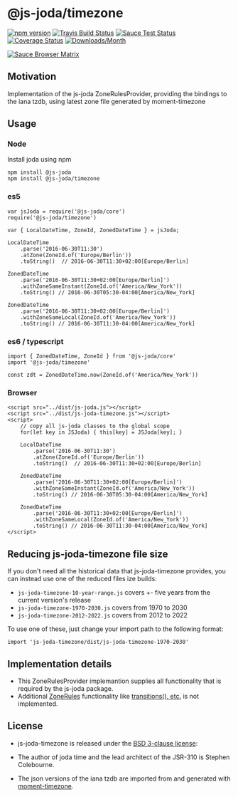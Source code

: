 # @js-joda/timezone

[![npm version](https://badge.fury.io/js/%40js-joda%2Ftimezone.svg)](https://badge.fury.io/js/%40js-joda%2Ftimezone)
[![Travis Build Status](https://travis-ci.org/js-joda/js-joda.svg)](https://travis-ci.org/js-joda/js-joda)
[![Sauce Test Status](https://saucelabs.com/buildstatus/js-joda)](https://saucelabs.com/u/js-joda)
[![Coverage Status](https://coveralls.io/repos/js-joda/js-joda/badge.svg?branch=master&service=github)](https://coveralls.io/github/js-joda/js-joda?branch=master)
[![Downloads/Month](https://img.shields.io/npm/dm/%40js-joda%2Ftimezone.svg)](https://img.shields.io/npm/dm/%40js-joda%2Ftimezone.svg)

[![Sauce Browser Matrix](https://saucelabs.com/browser-matrix/js-joda.svg?branch=master)](https://saucelabs.com/u/js-joda)

## Motivation

Implementation of the js-joda ZoneRulesProvider, providing the 
bindings to the iana tzdb, using latest zone file generated by moment-timezone

## Usage

### Node

Install joda using npm

    npm install @js-joda
    npm install @js-joda/timezone

### es5

    var jsJoda = require('@js-joda/core')
    require('@js-joda/timezone')
    
    var { LocalDateTime, ZoneId, ZonedDateTime } = jsJoda;
         
    LocalDateTime
        .parse('2016-06-30T11:30')
        .atZone(ZoneId.of('Europe/Berlin'))
        .toString()  // 2016-06-30T11:30+02:00[Europe/Berlin]
         
    ZonedDateTime
        .parse('2016-06-30T11:30+02:00[Europe/Berlin]') 
        .withZoneSameInstant(ZoneId.of('America/New_York'))
        .toString() // 2016-06-30T05:30-04:00[America/New_York]

    ZonedDateTime
        .parse('2016-06-30T11:30+02:00[Europe/Berlin]')
        .withZoneSameLocal(ZoneId.of('America/New_York'))
        .toString() // 2016-06-30T11:30-04:00[America/New_York]

### es6 / typescript

    import { ZonedDateTime, ZoneId } from '@js-joda/core'
    import '@js-joda/timezone'
    
    const zdt = ZonedDateTime.now(ZoneId.of('America/New_York'))

### Browser

    <script src="../dist/js-joda.js"></script>
    <script src="../dist/js-joda-timezone.js"></script>
    <script>
        // copy all js-joda classes to the global scope
        for(let key in JSJoda) { this[key] = JSJoda[key]; }
            
        LocalDateTime
            .parse('2016-06-30T11:30')
            .atZone(ZoneId.of('Europe/Berlin'))
            .toString()  // 2016-06-30T11:30+02:00[Europe/Berlin]
             
        ZonedDateTime
            .parse('2016-06-30T11:30+02:00[Europe/Berlin]') 
            .withZoneSameInstant(ZoneId.of('America/New_York'))
            .toString() // 2016-06-30T05:30-04:00[America/New_York]
    
        ZonedDateTime
            .parse('2016-06-30T11:30+02:00[Europe/Berlin]')
            .withZoneSameLocal(ZoneId.of('America/New_York'))
            .toString() // 2016-06-30T11:30-04:00[America/New_York]
    </script>

## Reducing js-joda-timezone file size
If you don't need all the historical data that js-joda-timezone provides, you can instead use one of the reduced files ize builds:

* `js-joda-timezone-10-year-range.js` covers +- five years from the current version's release
* `js-joda-timezone-1970-2030.js` covers from 1970 to 2030
* `js-joda-timezone-2012-2022.js` covers from 2012 to 2022

To use one of these, just change your import path to the following format:

    import 'js-joda-timezone/dist/js-joda-timezone-1970-2030'

## Implementation details

* This ZoneRulesProvider implemantion supplies all functionality that is required by the js-joda package. 
* Additional [ZoneRules](https://js-joda.github.io/js-joda/esdoc/class/src/zone/ZoneRules.js~ZoneRules.html) functionality like [transitions(), etc.](https://github.com/js-joda/js-joda-timezone/blob/5288c41433133c248f66c271be59878356db9ea8/test/MomentZoneRulesTest.js#L310-L322) is not implemented.

## License

* js-joda-timezone is released under the [BSD 3-clause license](LICENSE):

* The author of joda time and the lead architect of the JSR-310 is Stephen Colebourne.

* The json versions of the iana tzdb are imported from and generated with [moment-timezone](https://github.com/moment/moment-timezone).   


